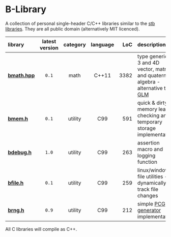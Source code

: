 # B-Library

A collection of personal single-header C/C++ libraries similar to the [stb libraries](https://github.com/nothings/stb). They are all public domain (alternatively MIT licenced).

library                      | latest version | category    | language | LoC  | description
:--------------------------- |:--------------:|:-----------:|:--------:| ----:|:----------------------------------------------
**[bmath.hpp](./bmath.hpp)** | `0.1`          | math        | C++11    | 3382 | type generic 2, 3 and 4D vector, matrix and quaternion algebra - alternative to [GLM](https://glm.g-truc.net/0.9.9/index.html)
**[bmem.h](./bmem.h)**       | `0.1`          | utility     | C99      |  591 | quick & dirty memory leak-checking and temporary storage implementation
**[bdebug.h](./bdebug.h)**   | `1.0`          | utility     | C99      |  263 | assertion macro and logging function
**[bfile.h](./bfile.h)**     | `0.1`          | utility     | C99      |  259 | linux/windows file utilities - dynamically track file changes
**[brng.h](./brng.h)**       | `0.9`          | utility     | C99      |  212 | simple [PCG generator](https://www.pcg-random.org/index.html) implementation

All C libraries will compile as C++.
